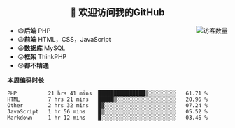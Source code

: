 <h2 align="center">👋 欢迎访问我的GitHub</h2>


<img align='right' src="https://profile-counter.glitch.me/declandragon/count.svg" alt="访客数量"/>

- 😄**后端** PHP
- 😃**前端** HTML，CSS，JavaScript
- 😆**数据库** MySQL
- 😝**框架** ThinkPHP
- 😧**都不精通**



**本周编码时长**

<!--START_SECTION:waka-->
```text
PHP          21 hrs 41 mins  ███████████████▒░░░░░░░░░   61.71 % 
HTML         7 hrs 21 mins   █████▒░░░░░░░░░░░░░░░░░░░   20.96 % 
Other        2 hrs 32 mins   █▓░░░░░░░░░░░░░░░░░░░░░░░   07.24 % 
JavaScript   1 hr 56 mins    █▒░░░░░░░░░░░░░░░░░░░░░░░   05.52 % 
Markdown     1 hr 12 mins    █░░░░░░░░░░░░░░░░░░░░░░░░   03.46 % 
```
<!--END_SECTION:waka-->



<!--
**declandragon/declandragon** is a ✨ _special_ ✨ repository because its `README.md` (this file) appears on your GitHub profile.

Here are some ideas to get you started:

- 🔭 I’m currently working on ...
- 🌱 I’m currently learning ...
- 👯 I’m looking to collaborate on ...
- 🤔 I’m looking for help with ...
- 💬 Ask me about ...
- 📫 How to reach me: ...
- 😄 Pronouns: ...
- ⚡ Fun fact: ...
-->
